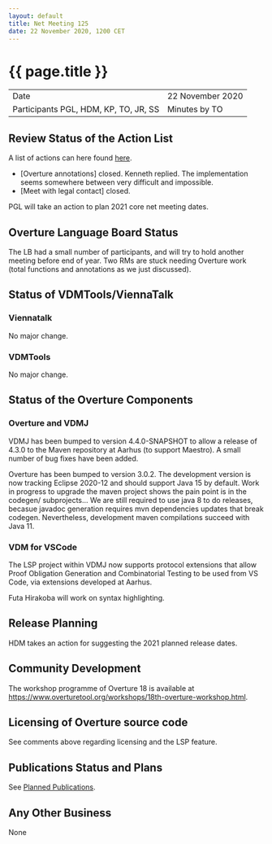 ```yaml
---
layout: default
title: Net Meeting 125
date: 22 November 2020, 1200 CET
---
```


<script src="https://code.jquery.com/jquery-1.11.1.min.js">
</script>
<script src="/javascripts/edit.js"></script>
<script>setEditButonNm();</script>

# {{ page.title }}

|||
|---|---|
| Date | 22 November 2020 |
| Participants  PGL, HDM, KP, TO, JR, SS |   Minutes by TO   |

## Review Status of the Action List

A list of actions can here found [here](https://github.com/overturetool/overturetool.github.io/issues?q=is%3Aissue+is%3Aopen+label%3A%22action+net-meeting%22).

* [Overture annotations] closed. Kenneth replied. The implementation seems somewhere between very difficult and impossible.
* [Meet with legal contact] closed.

PGL will take an action to plan 2021 core net meeting dates.

## Overture Language Board Status

The LB had a small number of participants, and will try to hold another meeting before end of year.
Two RMs are stuck needing Overture work (total functions and annotations as we just discussed).

## Status of VDMTools/ViennaTalk

### Viennatalk

No major change.

### VDMTools

No major change.

##  Status of the Overture Components

### Overture and VDMJ

VDMJ has been bumped to version 4.4.0-SNAPSHOT to allow a release of 4.3.0 to the Maven repository at Aarhus (to support Maestro). A small number of bug fixes have been added.

Overture has been bumped to version 3.0.2. The development version is now tracking Eclipse 2020-12 and should support Java 15 by default. Work in progress to upgrade the maven project shows the pain point is in the codegen/ subprojects...  We are still required to use java 8 to do releases, becasue javadoc generation requires mvn dependencies updates that break codegen. Nevertheless, development maven compilations succeed with Java 11.

### VDM for VSCode

The LSP project within VDMJ now supports protocol extensions that allow Proof Obligation Generation and Combinatorial Testing to be used from VS Code, via extensions developed at Aarhus.

Futa Hirakoba will work on syntax highlighting.

##  Release Planning

HDM takes an action for suggesting the 2021 planned release dates.

##  Community Development

The workshop programme of Overture 18 is available at https://www.overturetool.org/workshops/18th-overture-workshop.html.

##  Licensing of Overture source code

See comments above regarding licensing and the LSP feature.

##  Publications Status and Plans

See [Planned Publications](https://www.overturetool.org/publications/PlannedPublications.html).

##  Any Other Business

None

<div id="edit_page_div"></div>

